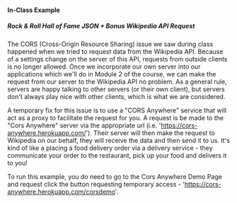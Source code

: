 #### In-Class Example

##### Rock & Roll Hall of Fame JSON + Bonus Wikipedia API Request

The CORS (Cross-Origin Resource Sharing) issue we saw during class happened when we tried to request data from the Wikipedia API. Because of a settings change on the server of this API, requests from outside clients is no longer allowed. Once we incorporate our own server into our applications which we'll do in Module 2 of the course, we can make the request from our server to the Wikipedia API no problem. As a general rule, servers are happy talking to other servers (or their own client), but servers don't always play nice with other clients, which is what we are considered. 

A temporary fix for this issue is to use a "CORS Anywhere" service that will act as a proxy to facilitate the request for you. A request is be made to the "Cors Anywhere" server via the appropriate url (i.e. 'https://cors-anywhere.herokuapp.com/'). Their server will then  make the request to Wikipedia on our behalf, they will receive the data and then send it to us. It's kind of like a placing a food delivery order via a delivery service - they communicate your order to the restaurant, pick up your food and delivers it to you! 

To run this example, you do need to go to the Cors Anywhere Demo Page and request click the button requesting temporary access - 'https://cors-anywhere.herokuapp.com/corsdemo'.